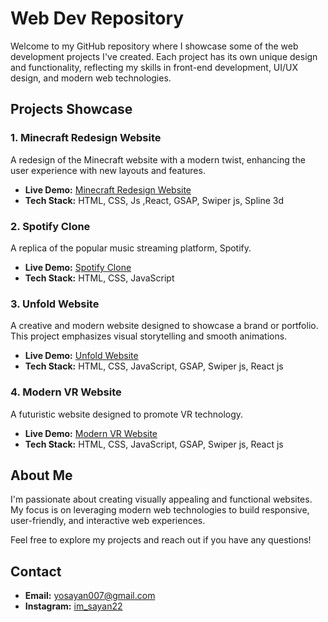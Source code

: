 # Web Dev Repository

Welcome to my GitHub repository where I showcase some of the web development projects I've created. Each project has its own unique design and functionality, reflecting my skills in front-end development, UI/UX design, and modern web technologies.

## Projects Showcase
### 1. Minecraft Redesign Website
A redesign of the Minecraft website with a modern twist, enhancing the user experience with new layouts and features.

- **Live Demo:** [Minecraft Redesign Website](https://minecraft-redesigned.netlify.app/)
- **Tech Stack:** HTML, CSS, Js ,React, GSAP, Swiper js, Spline 3d

### 2. Spotify Clone
A replica of the popular music streaming platform, Spotify.

- **Live Demo:** [Spotify Clone](https://spotifysayan.freewebhostmost.com/)
- **Tech Stack:** HTML, CSS, JavaScript

### 3. Unfold Website
A creative and modern website designed to showcase a brand or portfolio. This project emphasizes visual storytelling and smooth animations.

- **Live Demo:** [Unfold Website](http://unfoldapp.wuaze.com/?i=1)
- **Tech Stack:** HTML, CSS, JavaScript, GSAP, Swiper js, React js

### 4. Modern VR Website
A futuristic website designed to promote VR technology. 

- **Live Demo:** [Modern VR Website](https://modern-vr.netlify.app/)
- **Tech Stack:** HTML, CSS, JavaScript, GSAP, Swiper js, React js

## About Me

I'm passionate about creating visually appealing and functional websites. My focus is on leveraging modern web technologies to build responsive, user-friendly, and interactive web experiences.

Feel free to explore my projects and reach out if you have any questions!

## Contact

- **Email:** yosayan007@gmail.com
- **Instagram:** [im_sayan22](https://www.instagram.com/im_sayan22)

